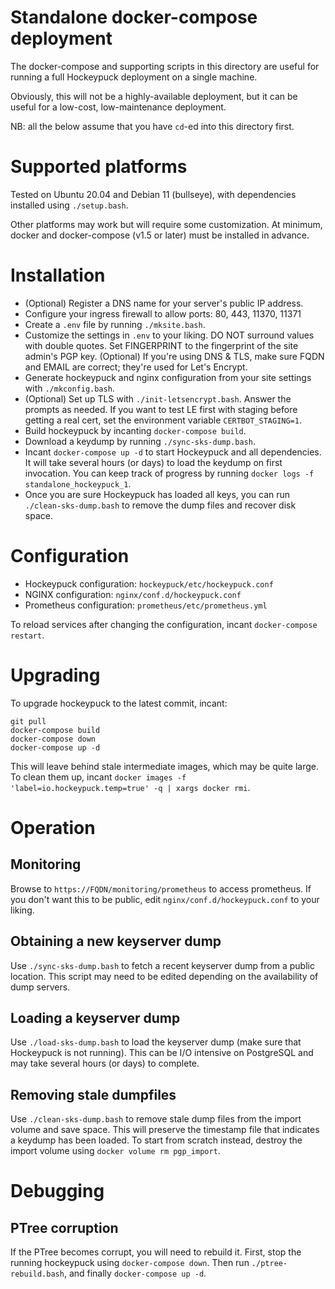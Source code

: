 # Standalone docker-compose deployment

The docker-compose and supporting scripts in this directory are useful for
running a full Hockeypuck deployment on a single machine.

Obviously, this will not be a highly-available deployment, but it can be useful
for a low-cost, low-maintenance deployment.

NB: all the below assume that you have `cd`-ed into this directory first.

# Supported platforms

Tested on Ubuntu 20.04 and Debian 11 (bullseye), with dependencies installed using `./setup.bash`.

Other platforms may work but will require some customization.
At minimum, docker and docker-compose (v1.5 or later) must be installed in advance.

# Installation

* (Optional) Register a DNS name for your server's public IP address.
* Configure your ingress firewall to allow ports: 80, 443, 11370, 11371
* Create a `.env` file by running `./mksite.bash`.
* Customize the settings in `.env` to your liking.
   DO NOT surround values with double quotes.
   Set FINGERPRINT to the fingerprint of the site admin's PGP key.
   (Optional) If you're using DNS & TLS, make sure FQDN and EMAIL are correct;
   they're used for Let's Encrypt.
* Generate hockeypuck and nginx configuration from your site settings with
   `./mkconfig.bash`.
* (Optional) Set up TLS with `./init-letsencrypt.bash`. Answer the prompts as
   needed. If you want to test LE first with staging before getting a real
   cert, set the environment variable `CERTBOT_STAGING=1`.
* Build hockeypuck by incanting `docker-compose build`.
* Download a keydump by running `./sync-sks-dump.bash`.
* Incant `docker-compose up -d` to start Hockeypuck and all dependencies.
   It will take several hours (or days) to load the keydump on first invocation.
   You can keep track of progress by running `docker logs -f standalone_hockeypuck_1`.
* Once you are sure Hockeypuck has loaded all keys, you can run
   `./clean-sks-dump.bash` to remove the dump files and recover disk space.

# Configuration

* Hockeypuck configuration: `hockeypuck/etc/hockeypuck.conf`
* NGINX configuration: `nginx/conf.d/hockeypuck.conf`
* Prometheus configuration: `prometheus/etc/prometheus.yml`

To reload services after changing the configuration, incant `docker-compose restart`.

# Upgrading

To upgrade hockeypuck to the latest commit, incant:

```
git pull
docker-compose build
docker-compose down
docker-compose up -d
```

This will leave behind stale intermediate images, which may be quite large.
To clean them up, incant `docker images -f 'label=io.hockeypuck.temp=true' -q | xargs docker rmi`.

# Operation

## Monitoring

Browse to `https://FQDN/monitoring/prometheus` to access prometheus.
If you don't want this to be public, edit `nginx/conf.d/hockeypuck.conf` to your liking.

## Obtaining a new keyserver dump

Use `./sync-sks-dump.bash` to fetch a recent keyserver dump from a public location.
This script may need to be edited depending on the availability of dump servers.

## Loading a keyserver dump

Use `./load-sks-dump.bash` to load the keyserver dump (make sure that Hockeypuck is not running).
This can be I/O intensive on PostgreSQL and may take several hours (or days) to complete.

## Removing stale dumpfiles

Use `./clean-sks-dump.bash` to remove stale dump files from the import volume and save space.
This will preserve the timestamp file that indicates a keydump has been loaded.
To start from scratch instead, destroy the import volume using `docker volume rm pgp_import`.

# Debugging

## PTree corruption

If the PTree becomes corrupt, you will need to rebuild it.
First, stop the running hockeypuck using `docker-compose down`.
Then run `./ptree-rebuild.bash`, and finally `docker-compose up -d`.

